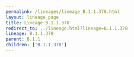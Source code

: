 ```yaml
---
permalink: /lineages/lineage_B.1.1.378.html
layout: lineage_page
title: Lineage B.1.1.378
redirect_to: ../lineage.html?lineage=B.1.1.378
lineage: B.1.1.378
parent: B.1.1
children: ['B.1.1.378']
---
```

